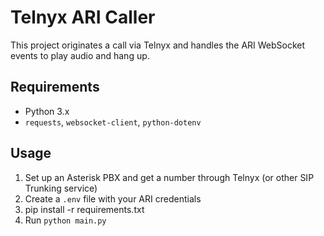 # Telnyx ARI Caller

This project originates a call via Telnyx and handles the ARI WebSocket events to play audio and hang up.

## Requirements

- Python 3.x
- `requests`, `websocket-client`, `python-dotenv`

## Usage

1. Set up an Asterisk PBX and get a number through Telnyx (or other SIP Trunking service)
2. Create a `.env` file with your ARI credentials
3. pip install -r requirements.txt
4. Run `python main.py`
